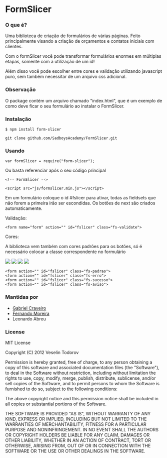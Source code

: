 # FormSlicer



### O que é?
Uma biblioteca de criação de formulários de várias páginas. Feito principalmente visando a criação de orçamentos e contatos iniciais com clientes.

Com o formSlicer você pode transformar formulários enormes em múltiplas etapas, somente com a utilização de um id! 

Além disso você pode escolher entre cores e validação utilizando javascript puro, sem também necessitar de um arquivo css adicional.

### Observação
O package contém um arquivo chamado "index.html", que é um exemplo de como deve ficar o seu formulário ao instalar o FormSlicer.

### Instalação

	$ npm install form-slicer

	git clone github.com/SadboysAcademy/FormSlicer.git



### Usando

	var formSlicer = require("form-slicer");

Ou basta referenciar após o seu código principal

	<!-- FormSlicer -->

	<script src="js/formslicer.min.js"></script>

Em um formulário coloque o id #fslicer para ativar, todas as fieldsets que não forem a primeira irão ser escondidas. Os botões de next são criados automaticamente.

Validação:

	<form name="form" action="" id="fslicer" class="fs-validate">

Cores:

A biblioteca vem também com cores padrões para os botões, só é necessário colocar a classe correspondente no formulário

![](http://imgur.com/UgTO6mI.gif) ![](http://imgur.com/GYNwb4Z.gif) ![](http://imgur.com/GXhcOWc.gif) ![](http://imgur.com/jzGlFnq.gif)


	<form action="" id="fslicer" class="fs-padrao">
	<form action="" id="fslicer" class="fs-erro">
	<form action="" id="fslicer" class="fs-sucesso">
	<form action="" id="fslicer" class="fs-aviso">

### Mantidas por

* [Gabriel Craveiro](gabrielcraveiro.github.io)
* [Fernando Moreira](ihfernando.github.io)
* Leonardo Abreu

### License

MIT License

Copyright (C) 2012 Veselin Todorov

Permission is hereby granted, free of charge, to any person obtaining a copy of this software and associated documentation files (the "Software"), to deal in the Software without restriction, including without limitation the rights to use, copy, modify, merge, publish, distribute, sublicense, and/or sell copies of the Software, and to permit persons to whom the Software is furnished to do so, subject to the following conditions:

The above copyright notice and this permission notice shall be included in all copies or substantial portions of the Software.

THE SOFTWARE IS PROVIDED "AS IS", WITHOUT WARRANTY OF ANY KIND, EXPRESS OR IMPLIED, INCLUDING BUT NOT LIMITED TO THE WARRANTIES OF MERCHANTABILITY, FITNESS FOR A PARTICULAR PURPOSE AND NONINFRINGEMENT. IN NO EVENT SHALL THE AUTHORS OR COPYRIGHT HOLDERS BE LIABLE FOR ANY CLAIM, DAMAGES OR OTHER LIABILITY, WHETHER IN AN ACTION OF CONTRACT, TORT OR OTHERWISE, ARISING FROM, OUT OF OR IN CONNECTION WITH THE SOFTWARE OR THE USE OR OTHER DEALINGS IN THE SOFTWARE.
